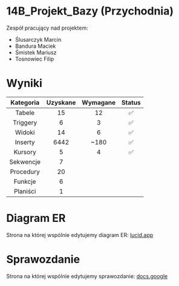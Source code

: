 # 14B_Projekt_Bazy (Przychodnia)
Zespół pracujący nad projektem:
- Ślusarczyk Marcin
- Bandura Maciek
- Śmistek Mariusz
- Tosnowiec Filip


# Wyniki

| Kategoria | Uzyskane | Wymagane | Status             |
| :-------: | :------: | :------: | :----------------: |
| Tabele    | 15       | 12       | :white_check_mark: |
| Triggery  | 6        | 3        | :white_check_mark: |
| Widoki    | 14       | 6        | :white_check_mark: |
| Inserty   | 6442     | ~180     | :white_check_mark: |
| Kursory   | 5        | 4        | :white_check_mark: |
| Sekwencje | 7        |          |                    |
| Procedury | 20       |          |                    |
| Funkcje   | 6        |          |                    |
| Planiści  | 1        |          |                    |


# Diagram ER
Strona na której wspólnie edytujemy diagram ER: [lucid.app](https://lucid.app/lucidchart/8a03e80e-f409-444d-a3fd-3bdb65bc88eb/edit?invitationId=inv_942ec75d-c9ae-4927-85ac-796f1cb8365d)

# Sprawozdanie
Strona na której wspólnie edytujemy sprawozdanie: [docs.google](https://docs.google.com/document/d/1LnXff2lK3wfIBNG2vjfFE7yOvpNUa5v-7svYctg5p0w/edit?usp=sharing)

